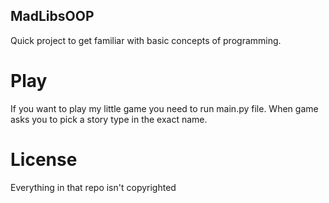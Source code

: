 ## MadLibsOOP
Quick project to get familiar with basic concepts of programming.

# Play
If you want to play my little game you need to run main.py file. When game asks you to pick a story type in the exact name.

# License
Everything in that repo isn't copyrighted
